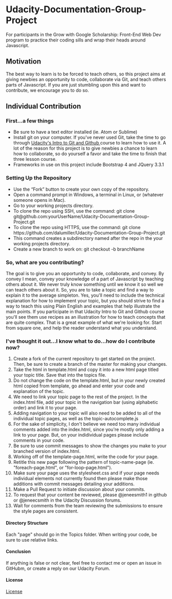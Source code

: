 # Udacity-Documentation-Group-Project
For participants in the Grow with Google Scholarship: Front-End Web Dev program to practice their coding sills and wrap their heads around Javascript. 
<h2> Motivation </h2>
The best way to learn is to be forced to teach others, so this project aims at giving newbies an opportunity to code, collaborate via Git, and teach others parts of Javascript. If you are just stumbling upon this and want to contribute, we encourage you to do so.

<h2> Individual Contribution</h2>
<h3> First...a few things</h3>
<ul>
  <li>Be sure to have a text editor installed  (ie. Atom or Sublime)</li>
  <li>Install git on your computer. If you've never used Git, take the time to go through <a href="https://www.udacity.com/course/how-to-use-git-and-github--ud775" target="_blank"> Udacity's Intro to Git and Github </a> course to learn how to use it. A lot of the reason for this project is to give newbies a chance to learn how to collaborate, so do yourself a favor and take the time to finish that three lesson course.</li>
  <li>Frameworks in use on this project include Bootstrap 4 and JQuery 3.3.1</li>
</ul>
<h3>Setting Up the Repository</h3>
<ul>
  <li>Use the “Fork” button to create your own copy of the repository.</li>
  <li>Open a command prompt in Windows, a terminal in Linux, or (whatever someone opens in Mac).</li>
  <li>Go to your working projects directory.</li>
  <li>To clone the repo using SSH, use the command:
    git clone git@github.com:yourUserName/Udacity-Documentation-Group-Project.git</li>
  <li>To clone the repo using HTTPS, use the command:
    git clone https://github.com/dalumiller/Udacity-Documentation-Group-Project.git</li>
  <li>This command creates a subdirectory named after the repo in the your working projects directory.</li>
  <li>Create a new branch to work on:
    git checkout -b branchName</li>
  </ul>
  <h3> So, what are you contributing?</h3>
  <p> The goal is to give you an opportunity to code, collaborate, and convey. By convey I mean, convey your knowledge of a part of Javascript by teaching others about it. We never truly know something until we know it so well we can teach others about it. So, you are to take a topic and find a way to explain it to the average simpleton. Yes, you'll need to include the technical explanation for how to implement your topic, but you should strive to find a way to teach this using Plain English and examples that help illustrate the main points. If you participate in that Udacity Intro to Git and Github course you'll see them use recipes as an illustration for how to teach concepts that are quite complex. That is a great example of what we're looking for. Start from square one, and help the reader understand what you understand.</p>
  <h3>I've thought it out...I know what to do...how do I contribute now?</h3>
  <ol>
  <li>Create a fork of the current repository to get started on the project. Then, be sure to create a branch of the master for making your changes. </li>
  <li>Take the html in template.html and copy it into a new html page titled your topic title. Save that into the topics file.</li>
  <li>Do not change the code on the template.html, but in your newly created html copied from template, go ahead and enter your code and explanation of the topic.</li>
<li>We need to link your topic page to the rest of the project. In the index.html file, add your topic in the navigation bar (using alphabetic order) and link it to your page.</li>
  <li>Adding navigation to your topic will also need to be added to all of the individual topic pages, as well as the topic-autocomplete.js</li>
  <li> For the sake of simplicity, I don't believe we need too many individual comments added into the index.html, since you're mostly only adding a link to your page. But, on your indidividual pages please include comments in your code.</li>
  <li>Be sure to use commit messages to show the changes you make to your branched version of index.html.</li>
<li>Working off of the template-page.html, write the code for your page.</li>
<li>Retitle this new page following the pattern of topic-name-page (ie. "foreach-page.html", or "for-loop-page.html").</li>
  <li> Make sure your page uses the stylesheet.css and if your page needs individual elements not currently found then please make those additions with commit messages detailing your additions.</li>
<li>Make a Pull Request to initiate discussion about your commits. </li>
<li>To request that your content be reviewed, please @jeneesmith1 in github or @jeneecsmith in the Udacity Discussion forums.</li> 
<li> Wait for comments from the team reviewing the submissions to ensure the style pages are consistent.</li>
</ol>

<h4> Directory Structure</h4>
Each "page" should go in the Topics folder. When writing your code, be sure to use relative links.

<h4> Conclusion</h4>
If anything is false or not clear, feel free to contact me or open an issue in GitHubm, or create a reply on our Udacity Forum.



<h4>License</h4>
<a href="license.md" target="_blank" >License</a>